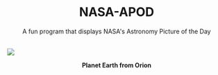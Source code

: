 <div align="center">
  <h1>
    NASA-APOD
  </h1>
</div>
  
<div align="center">
  A fun program that displays NASA's Astronomy Picture of the Day
</div>

<br>

![](https://apod.nasa.gov/apod/image/2211/EarthArtemis1.jpg)

<p align = "center">
  <b>Planet Earth from Orion</b>
</p>
